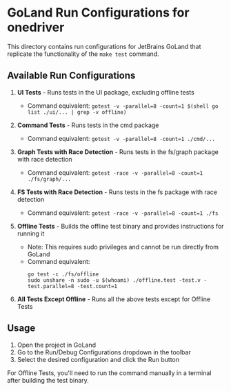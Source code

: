 # GoLand Run Configurations for onedriver

This directory contains run configurations for JetBrains GoLand that replicate the functionality of the `make test` command.

## Available Run Configurations

1. **UI Tests** - Runs tests in the UI package, excluding offline tests
   - Command equivalent: `gotest -v -parallel=8 -count=1 $(shell go list ./ui/... | grep -v offline)`

2. **Command Tests** - Runs tests in the cmd package
   - Command equivalent: `gotest -v -parallel=8 -count=1 ./cmd/...`

3. **Graph Tests with Race Detection** - Runs tests in the fs/graph package with race detection
   - Command equivalent: `gotest -race -v -parallel=8 -count=1 ./fs/graph/...`

4. **FS Tests with Race Detection** - Runs tests in the fs package with race detection
   - Command equivalent: `gotest -race -v -parallel=8 -count=1 ./fs`

5. **Offline Tests** - Builds the offline test binary and provides instructions for running it
   - Note: This requires sudo privileges and cannot be run directly from GoLand
   - Command equivalent: 
     ```
     go test -c ./fs/offline
     sudo unshare -n sudo -u $(whoami) ./offline.test -test.v -test.parallel=8 -test.count=1
     ```

6. **All Tests Except Offline** - Runs all the above tests except for Offline Tests

## Usage

1. Open the project in GoLand
2. Go to the Run/Debug Configurations dropdown in the toolbar
3. Select the desired configuration and click the Run button

For Offline Tests, you'll need to run the command manually in a terminal after building the test binary.